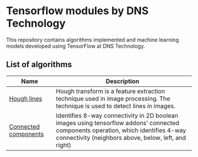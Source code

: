 # Tensorflow modules by DNS Technology

This repository contains algorithms implemented and machine learning models developed using TensorFlow at DNS Technology.

## List of algorithms

| Name                                         | Description                                                  |
| -------------------------------------------- | ------------------------------------------------------------ |
| [Hough lines](hough)                         | Hough transform is a feature extraction technique used in image processing. The technique is used to detect lines in images. |
| [Connected components](connected_components) | Identifies 8-way connectivity in 2D boolean images using tensorflow addons' connected components operation, which identifies 4-way connectivity (neighbors above, below, left, and right) |


